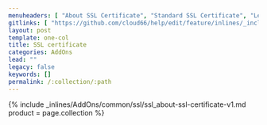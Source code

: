 ```yaml
---
menuheaders: [ "About SSL Certificate", "Standard SSL Certificate", "Let's Encrypt SSL Certificate" ]
gitlinks: [ "https://github.com/cloud66/help/edit/feature/inlines/_includes/_inlines/AddOns/common/ssl/ssl_contents-v1.md", "https://github.com/cloud66/help/edit/feature/inlines/_includes/_inlines/AddOns/common/ssl/ssl_about-ssl-certificate-v1.md", "https://github.com/cloud66/help/edit/feature/inlines/_includes/_inlines/AddOns/common/ssl/ssl_standard-ssl-certificate-v1.md", "https://github.com/cloud66/help/edit/feature/inlines/_includes/_inlines/AddOns/common/ssl/ssl_lets-encrypt-ssl-certificate-v1.md", "https://github.com/cloud66/help/edit/feature/inlines/_includes/_inlines/AddOns/common/ssl/ssl_note-v1.md" ]
layout: post
template: one-col
title: SSL certificate
categories: AddOns
lead: ""
legacy: false
keywords: []
permalink: /:collection/:path
---
```


<a href="#about-ssl-certificate"></a>{% include _inlines/AddOns/common/ssl/ssl_about-ssl-certificate-v1.md  product = page.collection %}
